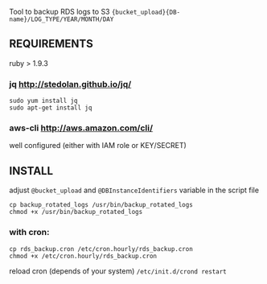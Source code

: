 Tool to backup RDS logs to S3 `{bucket_upload}{DB-name}/LOG_TYPE/YEAR/MONTH/DAY`

## REQUIREMENTS
ruby > 1.9.3

### jq http://stedolan.github.io/jq/
```
sudo yum install jq
sudo apt-get install jq
```

### aws-cli http://aws.amazon.com/cli/
well configured (either with IAM role or KEY/SECRET)

## INSTALL
adjust `@bucket_upload` and `@DBInstanceIdentifiers` variable in the script file
```
cp backup_rotated_logs /usr/bin/backup_rotated_logs
chmod +x /usr/bin/backup_rotated_logs
```
### with cron:
```
cp rds_backup.cron /etc/cron.hourly/rds_backup.cron
chmod +x /etc/cron.hourly/rds_backup.cron
```


reload cron (depends of your system)
`/etc/init.d/crond restart`
